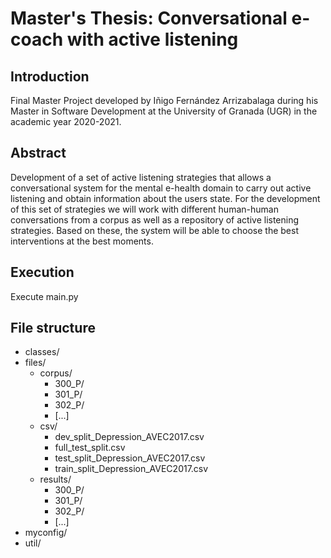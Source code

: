 # Master's Thesis: Conversational e-coach with active listening

## Introduction
Final Master Project developed by Iñigo Fernández Arrizabalaga during his Master in Software Development at the University of Granada (UGR) in the academic year 2020-2021.

## Abstract
Development of a set of active listening strategies that allows a conversational
system for the mental e-health domain to carry out active listening
and obtain information about the users state. For the development of this
set of strategies we will work with different human-human conversations
from a corpus as well as a repository of active listening strategies. Based on
these, the system will be able to choose the best interventions at the best
moments.

## Execution 

Execute main.py

## File structure

* classes/
* files/
    * corpus/
        * 300_P/
        * 301_P/
        * 302_P/
        * [...]
    * csv/
        * dev_split_Depression_AVEC2017.csv
        * full_test_split.csv
        * test_split_Depression_AVEC2017.csv
        * train_split_Depression_AVEC2017.csv
    * results/
        * 300_P/
        * 301_P/
        * 302_P/
        * [...]
* myconfig/
* util/


